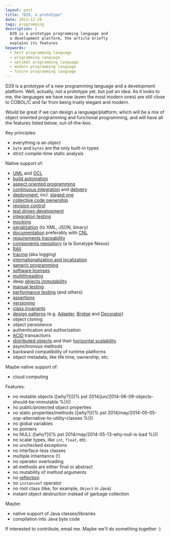 ```yaml
---
layout: post
title: "D29, a prototype"
date: 2013-12-29
tags: programming
description: |
  D29 is a prototype programming language and
  a development platform, the article briefly
  explains its features
keywords:
  - best programming language
  - programming language
  - optimal programming language
  - modern programming language
  - future programming language
---
```


D29 is a prototype of a new programming language and a development platform.
Well, actually, not a prototype yet, but just an idea. As it looks to me,
the languages we have now (even the most modern ones) are still close to COBOL/C
and far from being truely elegant and modern.

Would be great if we can design a language/platform, which will be
a mix of object oriented programming and functional programming, and will
have all the features listed below, out-of-the-box.

Key principles:

 * everything is an object
 * `byte` and `bytes` are the only built-in types
 * strict compile-time static analysis

Native support of:

 * [UML](http://en.wikipedia.org/wiki/Unified_Modeling_Language) and [OCL](http://en.wikipedia.org/wiki/Object_Constraint_Language)
 * [build automation](http://en.wikipedia.org/wiki/Build_automation)
 * [aspect oriented programming](http://en.wikipedia.org/wiki/Aspect-oriented_programming)
 * [continuous integration](http://en.wikipedia.org/wiki/Continuous_integration) and [delivery](http://en.wikipedia.org/wiki/Continuous_delivery)
 * [deployment](http://en.wikipedia.org/wiki/Software_deployment), incl. [staged one](http://en.wikipedia.org/wiki/Staging_site)
 * [collective code ownership](http://www.martinfowler.com/bliki/CodeOwnership.html)
 * [revision control](http://en.wikipedia.org/wiki/Revision_control)
 * [test driven development](http://en.wikipedia.org/wiki/Test-driven_development)
 * [integration testing](http://en.wikipedia.org/wiki/Integration_testing)
 * [mocking](http://en.wikipedia.org/wiki/Mock_object)
 * [serialization](http://en.wikipedia.org/wiki/Serialization) (to XML, JSON, binary)
 * [documentation](http://en.wikipedia.org/wiki/Software_documentation) preferably with [CNL](http://en.wikipedia.org/wiki/Controlled_natural_language)
 * [requirements traceability](http://en.wikipedia.org/wiki/Requirements_traceability)
 * [components repository](http://en.wikipedia.org/wiki/Software_repository) (a la Sonatype Nexus)
 * [RAII](http://en.wikipedia.org/wiki/Resource_Acquisition_Is_Initialization)
 * [tracing](http://en.wikipedia.org/wiki/Tracing_%28software%29) (aka logging)
 * [internationalization and localization](http://en.wikipedia.org/wiki/Internationalization_and_localization)
 * [generic programming](http://en.wikipedia.org/wiki/Generic_programming)
 * [software licenses](http://en.wikipedia.org/wiki/Software_license)
 * [multithreading](http://en.wikipedia.org/wiki/Multithreading_%28computer_architecture%29)
 * deep [objects immutability](http://en.wikipedia.org/wiki/Immutable_object)
 * [manual testing](http://en.wikipedia.org/wiki/Manual_testing)
 * [performance testing](http://en.wikipedia.org/wiki/Software_performance_testing) (and others)
 * [assertions](http://en.wikipedia.org/wiki/Assertion_%28computing%29)
 * [versioning](http://en.wikipedia.org/wiki/Software_versioning)
 * [class invariants](http://en.wikipedia.org/wiki/Class_invariant)
 * [design patterns](http://en.wikipedia.org/wiki/Software_design_pattern) (e.g. [Adapter](http://en.wikipedia.org/wiki/Adapter_pattern), [Bridge](http://en.wikipedia.org/wiki/Bridge_pattern) and [Decorator](http://en.wikipedia.org/wiki/Decorator_pattern))
 * object cloning
 * object persistence
 * authentication and authorization
 * [ACID](http://en.wikipedia.org/wiki/ACID) transactions
 * [distributed objects](http://en.wikipedia.org/wiki/Distributed_object) and their [horizontal scalability](http://en.wikipedia.org/wiki/Scalability)
 * asynchronous methods
 * backward compatibility of runtime platforms
 * object metadata, like life time, ownership, etc.

Maybe native support of:

 * cloud computing

Features:

 * no mutable objects ([why?](({% pst 2014/jun/2014-06-09-objects-should-be-immutable %})))
 * no public/protected object properties
 * no static properties/methods ([why?]({% pst 2014/may/2014-05-05-oop-alternative-to-utility-classes %}))
 * no global variables
 * no pointers
 * no NULL ([why?]({% pst 2014/may/2014-05-13-why-null-is-bad %}))
 * no scalar types, like `int`, `float`, etc.
 * no unchecked exceptions
 * no interface-less classes
 * multiple inheritance (!)
 * no operator overloading
 * all methods are either final or abstract
 * no mutability of method arguments
 * no [reflection](http://en.wikipedia.org/wiki/Reflection_%28computer_programming%29)
 * no `instanceof` operator
 * no root class (like, for example, `Object` in Java)
 * instant object destruction instead of garbage collection

Maybe:

 * native support of Java classes/libraries
 * compilation into Java byte code

If interested to contribute, email me. Maybe we'll do something together :)

